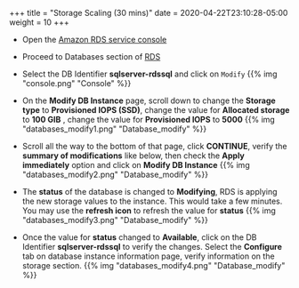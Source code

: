 +++
title = "Storage Scaling (30 mins)"
date = 2020-04-22T23:10:28-05:00
weight = 10
+++


* Open the [Amazon RDS  service console](https://us-east-1.console.aws.amazon.com/rds/home)  

* Proceed to Databases section of [RDS](https://console.aws.amazon.com/rds/home#databases:)

* Select the DB Identifier **sqlserver-rdssql** and click on `Modify`
{{% img "console.png" "Console" %}}

* On the **Modify DB Instance** page, scroll down to change the **Storage type** to **Provisioned IOPS (SSD)**, change the value for **Allocated storage** to **100 GIB** , change the value for **Provisioned IOPS** to **5000**
{{% img "databases_modify1.png" "Database_modify" %}}

* Scroll all the way to the bottom of that page, click **CONTINUE**, verify the **summary of modifications** like below, then check the **Apply immediately** option and click on **Modify DB Instance**
{{% img "databases_modify2.png" "Database_modify" %}}

* The **status** of the database is changed to **Modifying**, RDS is applying the new storage values to the instance. This would take a few minutes. You may use the **refresh icon** to refresh the value for **status**
{{% img "databases_modify3.png" "Database_modify" %}}

* Once the value for **status** changed to **Available**, click on the DB Identifier **sqlserver-rdssql** to verify the changes. Select the **Configure** tab on database instance information page, verify information on the storage section.
{{% img "databases_modify4.png" "Database_modify" %}}
